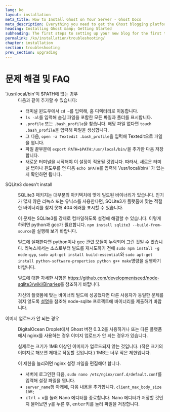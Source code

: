 ```yaml
---
lang: ko
layout: installation
meta_title: How to Install Ghost on Your Server - Ghost Docs
meta_description: Everything you need to get the Ghost blogging platform up and running on your local or remote environement.
heading: Installing Ghost &amp; Getting Started
subheading: The first steps to setting up your new blog for the first time.
permalink: /ko/installation/troubleshooting/
chapter: installation
section: troubleshooting
prev_section: upgrading
---
```



# 문제 해결 및 FAQ <a id="troubleshooting"></a>

<dl>
    <dt id="export-path">'/usr/local/bin'이 $PATH에 없는 경우</dt>
    <dd>다음과 같이 추가할 수 있습니다:
        <ul>
            <li>터미널 윈도우에서 <code>cd ~</code>를 입력해, 홈 디렉터리로 이동합니다.</li>
            <li><code>ls -al</code>를 입력해 숨김 파일을 포함한 모든 파일과 폴더를 표시합니다.</li>
            <li><code class="path">.profile</code> 또는 <code class="path">.bash_profile</code>을 찾습니다. 해당 파일 없다면 <code>touch .bash_profile</code>을 입력해 파일을 생성합니다.</li>
            <li>그 다음, <code>open -a Textedit .bash_profile</code>을 입력해 Textedit으로 파일을 엽니다.</li>
            <li>파일 끝부분에 <code>export PATH=$PATH:/usr/local/bin/</code>을 추가한 다음 저장합니다.</li>
            <li>새로운 터미널을 시작해야 이 설정이 적용될 것입니다. 따라서, 새로운 터미널 탭이나 윈도우를 연 다음 <code>echo $PATH</code>를 입력해 '/usr/local/bin/' 가 있는지 확인하면 됩니다.</li>
        </ul>
    </dd>
    <dt id="sqlite3-errors">SQLite3 doesn't install</dt>
    <dd>
        <p>SQLite3 패키지는 대부분의 아키텍처에 맞게 빌드된 바이너리가 있습니다. 인기가 많지 않은 리눅스 또는 유닉스를 사용한다면, SQLite3가 플랫폼에 맞는 적절한 바이너리를 찾지 못해 404 에러를 표시할 수 있습니다.</p>
        <p>이 문제는 SQLite3를 강제로 컴파일하도록 설정해 해결할 수 있습니다. 이렇게 하려면 python과 gcc가 필요합니다. <code>npm install sqlite3 --build-from-source</code>을 실행해 보기 바랍니다.</p>
        <p>빌드에 실패한다면 python이나 gcc 관련 모듈이 누락되어 그런 것일 수 있습니다. 리눅스에서는 소스로부터 빌드를 재시도하기 전에 <code>sudo npm install -g node-gyp</code>, <code>sudo apt-get install build-essential</code>와 <code>sudo apt-get install python-software-properties python g++ make</code>명령을 실행하기 바랍니다.</p>
        <p>빌드에 대한 자세한 사항은 <a href="https://github.com/developmentseed/node-sqlite3/wiki/Binaries">https://github.com/developmentseed/node-sqlite3/wiki/Binaries</a>를 참조하기 바랍니다.</p>
        <p>자신의 플랫폼에 맞는 바이너리 빌드에 성공했다면 다른 사용자가 동일한 문제를 겪지 않도록 <a href="https://github.com/developmentseed/node-sqlite3/wiki/Binaries#creating-new-binaries">설명</a>을 참조해 node-sqlite 프로젝트에 바이너리를 제출하기 바랍니다.
    </dd>
    <dt id="image-uploads">이미지 업로드가 안 되는 경우</dt>
    <dd>
        <p>DigitalOcean Droplet에서 Ghost 버전 0.3.2를 사용하거나 또는 다른 플랫폼에서 nginx를 사용하는 경우 이미지 업로드가 안 되는 경우가 있습니다.</p>
        <p>실제로는 크기가 1MB 이상인 이미지가 업로드되지 않는 것입니다. (작은 크기의 이미지로 해보면 제대로 작동할 것입니다.) 1MB는 너무 작은 제한입니다.</p>
        <p>이 제한을 늘리려면 nginx 설정 파일을 편집해야 합니다.</p>
        <ul>
            <li>서버에 로그인한 다음, <code>sudo nano /etc/nginx/conf.d/default.conf</code>를 입력해 설정 파일을 엽니다.</li>
            <li><code>server_name</code>행 아래에, 다음 내용을 추가합니다. <code>client_max_body_size 10M;</code></li>
            <li><kbd>ctrl</kbd> + <kbd>x</kbd>를 눌러 Nano 에디터를 종료합니다. Nano 에디터가 저장할 것인지 물어보면 <kbd>y</kbd>를 누른 후, <kbd>enter</kbd>키를 눌러 파일을 저장합니다.</li>
        </ul>
    </dd>
</dl>
